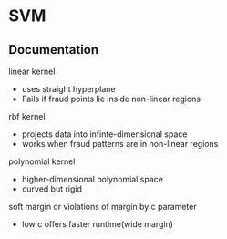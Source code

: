 # SVM

## Documentation

linear kernel

- uses straight hyperplane
- Fails if fraud points lie inside non-linear regions

rbf kernel

- projects data into infinte-dimensional space
- works when fraud patterns are in non-linear regions

polynomial kernel

- higher-dimensional polynomial space
- curved but rigid

soft margin or violations of margin by c parameter

- low c offers faster runtime(wide margin)
